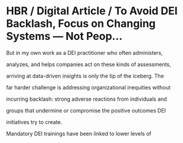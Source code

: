# HBR / Digital Article / To Avoid DEI Backlash, Focus on Changing Systems — Not Peop…

But in my own work as a DEI practitioner who often administers,

analyzes, and helps companies act on these kinds of assessments,

arriving at data-driven insights is only the tip of the iceberg. The

far harder challenge is addressing organizational inequities without

incurring backlash: strong adverse reactions from individuals and

groups that undermine or compromise the positive outcomes DEI

initiatives try to create.

Mandatory DEI trainings have been linked to lower levels of